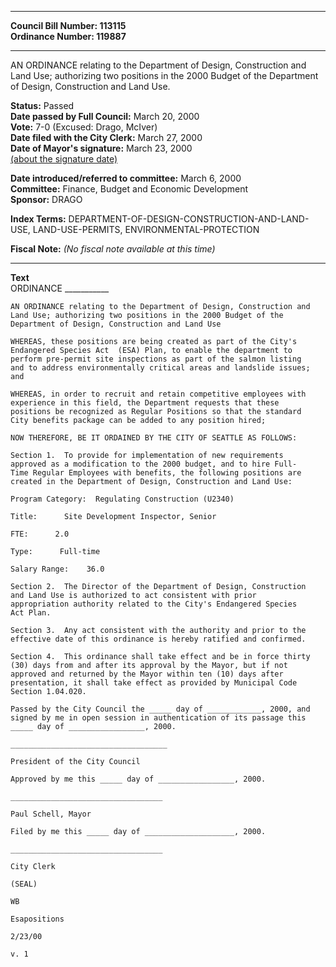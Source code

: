 * * * * *  
  
**Council Bill Number: [](#h0)[](#h2)113115**   
**Ordinance Number: 119887**  
  
* * * * *  
  
AN ORDINANCE relating to the Department of Design, Construction and Land Use; authorizing two positions in the 2000 Budget of the Department of Design, Construction and Land Use.  
  
**Status:** Passed   
**Date passed by Full Council:** March 20, 2000   
**Vote:** 7-0 (Excused: Drago, McIver)   
**Date filed with the City Clerk:** March 27, 2000   
**Date of Mayor's signature:** March 23, 2000   
[(about the signature date)](/~public/approvaldate.htm)   
  
  
**Date introduced/referred to committee:** March 6, 2000   
**Committee:** Finance, Budget and Economic Development   
**Sponsor:** DRAGO   
  
**Index Terms:** DEPARTMENT-OF-DESIGN-CONSTRUCTION-AND-LAND-USE, LAND-USE-PERMITS, ENVIRONMENTAL-PROTECTION  
  
**Fiscal Note:** *(No fiscal note available at this time)*  
  
* * * * *  
  
**Text**  
    ORDINANCE ___________  
  
    AN ORDINANCE relating to the Department of Design, Construction and  
    Land Use; authorizing two positions in the 2000 Budget of the  
    Department of Design, Construction and Land Use  
  
    WHEREAS, these positions are being created as part of the City's  
    Endangered Species Act  (ESA) Plan, to enable the department to  
    perform pre-permit site inspections as part of the salmon listing  
    and to address environmentally critical areas and landslide issues;  
    and  
  
    WHEREAS, in order to recruit and retain competitive employees with  
    experience in this field, the Department requests that these  
    positions be recognized as Regular Positions so that the standard  
    City benefits package can be added to any position hired;  
  
    NOW THEREFORE, BE IT ORDAINED BY THE CITY OF SEATTLE AS FOLLOWS:  
  
    Section 1.  To provide for implementation of new requirements  
    approved as a modification to the 2000 budget, and to hire Full-  
    Time Regular Employees with benefits, the following positions are  
    created in the Department of Design, Construction and Land Use:  
  
    Program Category:  Regulating Construction (U2340)  
  
    Title:      Site Development Inspector, Senior  
  
    FTE:      2.0  
  
    Type:      Full-time  
  
    Salary Range:    36.0  
  
    Section 2.  The Director of the Department of Design, Construction  
    and Land Use is authorized to act consistent with prior  
    appropriation authority related to the City's Endangered Species  
    Act Plan.  
  
    Section 3.  Any act consistent with the authority and prior to the  
    effective date of this ordinance is hereby ratified and confirmed.  
  
    Section 4.  This ordinance shall take effect and be in force thirty  
    (30) days from and after its approval by the Mayor, but if not  
    approved and returned by the Mayor within ten (10) days after  
    presentation, it shall take effect as provided by Municipal Code  
    Section 1.04.020.  
  
    Passed by the City Council the _____ day of ____________, 2000, and  
    signed by me in open session in authentication of its passage this  
    _____ day of _________________, 2000.  
  
    ___________________________________  
  
    President of the City Council  
  
    Approved by me this _____ day of _________________, 2000.  
  
    __________________________________  
  
    Paul Schell, Mayor  
  
    Filed by me this _____ day of ____________________, 2000.  
  
    __________________________________  
  
    City Clerk  
  
    (SEAL)  
  
    WB  
  
    Esapositions  
  
    2/23/00  
  
    v. 1  
